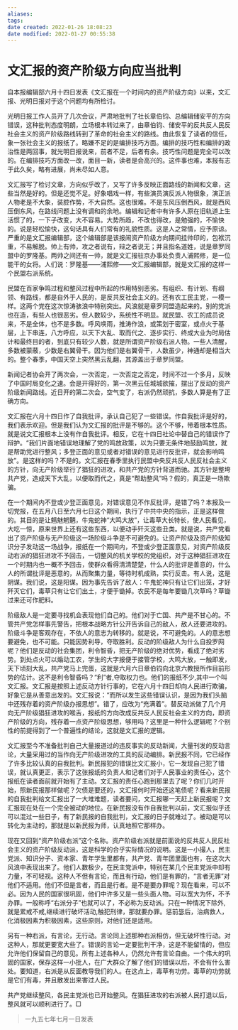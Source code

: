 ```yaml
---
aliases: 
tags: 
date created: 2022-01-26 18:08:23
date modified: 2022-01-27 00:55:38
---
```


# 文汇报的资产阶级方向应当批判

自本报编辑部六月十四日发表《文汇报在一个时间内的资产阶级方向》以来，文汇报、光明日报对于这个问题均有所检讨。

光明日报工作人员开了几次会议，严肃地批判了社长章伯钧、总编辑储安平的方向错误，这种批判态度明朗，立场根本转过来了，由章伯钧、储安平的反共反人民反社会主义的资产阶级路线转到了革命的社会主义的路线。由此恢复了读者的信任，象一张社会主义的报纸了。略嫌不足的是编排技巧方面。编排的技巧性和编排的政治性是两回事，就光明日报说来，前者不足，后者有余。技巧性问题是完全可以改的。在编排技巧方面改一改，面目一新，读者是会高兴的。这件事也难，本报有志于此久矣，略有进展，尚未尽如人意。

文汇报写了检讨文章，方向似乎改了，又写了许多反映正面路线的新闻和文章，这些当然是好的。但是还觉不足。好象唱戏一样，有些演员演反派人物很象，演正派人物老是不大象，装腔作势，不大自然。这也很难。不是东风压倒西风，就是西风压倒东风，在路线问题上没有调和的余地。编辑和记者中有许多人原在旧轨道上生活惯了的，一下子改变，大不容易。大势所趋，不改也得改，是勉强的，不愉快的。说是轻松愉快，这句话具有人们常有的礼貌性质。这是人之常情，应予原谅。严重的是文汇报编辑部，这个编辑部是该报闹资产阶级方向期间挂帅印的，包袱沉重，不易解脱。帅上有帅，攻之者说有，辩之者说无；并且指名道姓，说是章罗同盟中的罗隆基。两帅之间还有一帅，就是文汇报驻京办事处负责人浦熙修，是一位能干的女将。人们说：罗隆基——浦熙修——文汇报编辑部，就是文汇报的这样一个民盟右派系统。

民盟在百家争鸣过程和整风过程中所起的作用特别恶劣。有组织、有计划、有纲领、有路线，都是自外于人民的，是反共反社会主义的。还有农工民主党，一模一样。这两个党在这次惊涛骇浪中特别突出。风浪就是章罗同盟造起来的。别的党派也在造，有些人也很恶劣。但人数较少，系统性不明显。就民盟、农工的成员说来，不是全体，也不是多数。呼风唤雨，推涛作浪，或策划于密室，或点火于基层，上下串连，八方呼应，以天下大乱、取而代之、逐步实行、终成大业为时局估计和最终目的者，到底只有较少人数，就是所谓资产阶级右派人物。一些人清醒，多数被蒙蔽，少数是右翼骨干。因为他们是右翼骨干，人数虽少，神通却是相当大的。整个春季，中国天空上突然黑云乱翻，其源盖出于章罗同盟。

新闻记者协会开了两次会，一次否定，一次否定之否定，时间不过一个多月，反映了中国时局变化之速。会是开得好的，第一次黑云任城城欲摧，摆出了反动的资产阶级新闻路线。近日开的第二次会，空气变了，右派仍然顽抗，多数人算是有了正确方向。

文汇报在六月十四日作了自我批评，承认自己犯了一些错误。作自我批评是好的，我们表示欢迎。但是我们认为文汇报的批评是不够的。这个不够，带着根本性质。就是说文汇报根本上没有作自我批评。相反，它在十四日社论中替自己的错误作了辩护。“我们片面地错误地理解了党的鸣放政策，以为只要无条件地鼓励鸣放，就是帮助党进行整风；多登正面的意见或者对错误的意见进行反批评，就会影响鸣放”。是这样的吗？不是的。文汇报在春季里执行民盟中央反共反人民反社会主义的方针，向无产阶级举行了猖狂的进攻，和共产党的方针背道而驰。其方针是整垮共产党，造成天下大乱，以便取而代之，真是“帮助整风”吗？假的，真正是一场欺骗。

在一个期间内不登或少登正面意见，对错误意见不作反批评，是错了吗？本报及一切党报，在五月八日至六月七日这个期间，执行了中共中央的指示，正是这样做的。其目的是让魑魅魍魉，牛鬼蛇神“大鸣大放”，让毒草大长特长，使人民看见，大吃一惊，原来世界上还有这些东西，以便动手歼灭这些丑类。就是说，共产党看出了资产阶级与无产阶级这一场阶级斗争是不可避免的。让资产阶级及资产阶级知识分子发动这一场战争，报纸在一个期间内，不登或少登正面意见，对资产阶级反动右派的猖狂进攻不予回击，一切整风的机关学校的党组织，对于这种猖狂进攻在一个时期内也一概不予回击，使群众看得清清楚楚，什么人的批评是善意的，什么人的所谓批评是恶意的，从而聚集力量，等待时机成熟，实行反击。有人说，这是阴谋。我们说，这是阳谋。因为事先告诉了敌人：牛鬼蛇神只有让它们出笼，才好歼灭它们，毒草只有让它们出土，才便于锄掉。农民不是每年要锄几次草吗？草锄过来还可作肥料。

阶级敌人是一定要寻找机会表现他们自己的。他们对于亡国、共产是不甘心的。不管共产党怎样事先警告，把根本战略方针公开告诉自己的敌人，敌人还要进攻的。阶级斗争是客观存在，不依人的意志为转移的。就是说，不可避免的。人的意志想要避免，也不可能。只能因势利导，夺取胜利。反动的阶级敌人为什么自投罗网呢？他们是反动的社会集团，利令智昏，把无产阶级的绝对优势，看成了绝对劣势。到处点火可以煽动工农，学生的大字报便于接管学校，大鸣大放，一触即发，天下顷刻大乱，共产党马上完蛋，这就是六月六日章伯钧向北京六教授所作目前形势的估计。这不是利令智昏吗？“利”者,夺取权力也。他们的报纸不少,其中一个叫文汇报。文汇报是按照上述反动方针行事的，它在六月十四日却向人民进行欺骗，好象它是从善意出发的。文汇报说：“而所以发生这些错误认识，是因为我们头脑中还残存着的资产阶级办报思想”。错了，应改为“充满着”。替反动派做了几个月向无产阶级猖狂进攻的喉舌，报纸的方向改成反共反人民反社会主义的方向，即资产阶级的方向，残存着一点资产阶级思想，够用吗？这里是一种什么逻辑呢？个别性的前提得到了一个普遍性的结论，这就是文汇报的逻辑。

文汇报至今不准备批判自己大量报道过的违反事实的反动新闻，大量刊发的反动言论，大量采用过的当作向无产阶级进攻的工具的反动编排。新民报不同，它已经作了许多比较认真的自我批判。新民报犯的错误比文汇报小，它一发现自己犯了错误，就认真更正，表示了这张报纸的负责人和记者们对于人民事业的责任心，这个报纸在读者面前就开始有了主动。文汇报的责任心跑到那里去了呢？你们几时开始，照新民报那样做呢？欠债是要还的，文汇报何时开始还这笔债呢？看来新民报的自我批判给文汇报出了一大堆难题，读者要问，文汇报哪一天赶上新民报呢？文汇报现在处在一个完全被动的地位。在新民报没有作自我批判以前，文汇报似乎还可以混过一些日子，有了新民报的自我批判，文汇报的日子就难过了。被动是可以转化为主动的，那就是以新民报为师，认真地照它那样办。

现在又回到“资产阶级右派”这个名称。资产阶级右派就是前面说的反共反人民反社会主义的资产阶级反动派，这是科学的合乎实际情况的说明。这是一小撮人，民主党派、知识分子、资本家、青年学生里都有，共产党、青年团里面也有，在这次大风浪中表现出来了。他们人数极少，在民主党派中，特别在某几个民主党派中却有力量，不可轻视。这种人不但有言论，而且有行动，他们是有罪的，“言者无罪”对他们不适用。他们不但是言者，而且是行者。是不是要办罪呢？现在看来，可以不必。因为人民的国家很巩固，他们中许多又是一些头面人物。可以宽大为怀，不予办罪。一般称呼“右派分子”也就可以了，不必称为反动派。只在一种情况下除外,就是累戒不戒,继续进行破坏活动,触犯刑律，那就要办罪。惩前毖后，治病救人，化消极因素为积极因素，这些原则，对他们还是适用。

另有一种右派，有言论，无行动。言论同上述那种右派相仿，但无破坏性行动。对这种人，那就更要宽大些了。错误的言论一定要批判干净，这是不能留情的，但应允许他们保留自己的意见。所有上述各种人，仍然允许有言论自由。一个伟大的巩固的国家，保存这样一小批人，在广大群众了解了他们的错误以后，不会有什么害处。要知道，右派是从反面教导我们的人。在这点上，毒草有功劳。毒草的功劳就是它们有毒，并且散发出来害过人民。

共产党继续整风，各民主党派也已开始整风。在猖狂进攻的右派被人民打退以后，整风就可以顺利进行了。□

> 一九五七年七月一日发表
